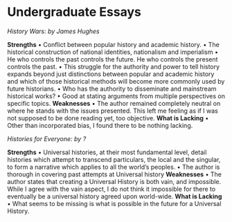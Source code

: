 # Undergraduate Essays
*History Wars: by James Hughes* 

**Strengths** 
•	Conflict between popular history and academic history.
•	The historical construction of national identities, nationalism and imperialism
•	He who controls the past controls the future. He who controls the present controls the past.
•	This struggle for the authority and power to tell history expands beyond just distinctions between popular and academic history and which of those historical methods will become more commonly used by future historians.
•	Who has the authority to disseminate and mainstream historical works?
•	Good at stating arguments from multiple perspectives on specific topics.
**Weaknesses**
•	The author remained completely neutral on where he stands with the issues presented. This left me feeling as if I was not supposed to be done reading yet, too objective. 
**What is Lacking** 
•	Other than incorporated bias, I found there to be nothing lacking. 

*Histories for Everyone: by ?* 

**Strengths**
•	Universal histories, at their most fundamental level, detail histories which attempt to transcend particulars, the local and the singular, to form a narrative which applies to all the world’s peoples.
•	The author is thorough in covering past attempts at Universal history 
**Weaknesses**
•	The author states that creating a Universal History is both vain, and impossible. While I agree with the vain aspect, I do not think it impossible for there to eventually be a universal history agreed upon world-wide. 
**What is Lacking**
•	What seems to be missing is what is possible in the future for a Universal History.
